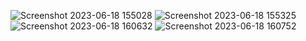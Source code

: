 ![Screenshot 2023-06-18 155028](https://github.com/Preetham1526/ML-Project/assets/137002710/8c20e716-8f3b-4b8a-913d-13964f062ed4)
![Screenshot 2023-06-18 155325](https://github.com/Preetham1526/ML-Project/assets/137002710/fe489313-9b04-4971-a5bd-cfa66b10d7dc)
![Screenshot 2023-06-18 160632](https://github.com/Preetham1526/ML-Project/assets/137002710/ce2a780a-d3fe-4df8-9c02-62cd5b2e22ea)
![Screenshot 2023-06-18 160752](https://github.com/Preetham1526/ML-Project/assets/137002710/f0b0a267-171f-4b6e-8f55-c30444eda687)
